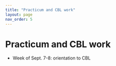 ```yaml
---
title: "Practicum and CBL work"
layout: page
nav_order: 5
---
```



# Practicum and CBL work

- Week of Sept. 7-8:  orientation to CBL
